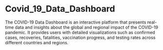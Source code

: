 # Covid_19_Data_Dashboard
The COVID-19 Data Dashboard is an interactive platform that presents real-time data and insights about the global and regional impact of the COVID-19 pandemic. It provides users with detailed visualizations such as confirmed cases, recoveries, fatalities, vaccination progress, and testing rates across different countries and regions.
